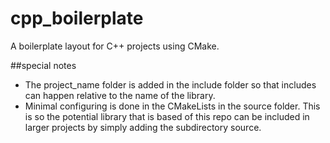 # cpp_boilerplate
A boilerplate layout for C++ projects using CMake. 

##special notes
* The project_name folder is added in the include folder so that includes can happen relative to the name of the library. 
* Minimal configuring is done in the CMakeLists in the source folder. This is so the potential library that is based of this repo can be included in larger projects by simply adding the subdirectory source. 


